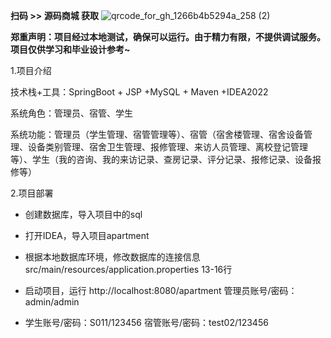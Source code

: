 **扫码 >> 源码商城 获取** ![qrcode_for_gh_1266b4b5294a_258 (2)](https://github.com/user-attachments/assets/45838afd-19a8-4cdc-bdd5-74b9c76fb241)


**郑重声明：项目经过本地测试，确保可以运行。由于精力有限，不提供调试服务。项目仅供学习和毕业设计参考~**

1.项目介绍

技术栈+工具：SpringBoot + JSP +MySQL + Maven +IDEA2022

系统角色：管理员、宿管、学生

系统功能：管理员（学生管理、宿管管理等）、宿管（宿舍楼管理、宿舍设备管理、设备类别管理、宿舍卫生管理、报修管理、来访人员管理、离校登记管理等）、学生（我的咨询、我的来访记录、查房记录、评分记录、报修记录、设备报修等）

2.项目部署

- 创建数据库，导入项目中的sql

- 打开IDEA，导入项目apartment

- 根据本地数据库环境，修改数据库的连接信息 src/main/resources/application.properties 13-16行

- 启动项目，运行 http://localhost:8080/apartment 管理员账号/密码：admin/admin 

- 学生账号/密码：S011/123456   宿管账号/密码：test02/123456
